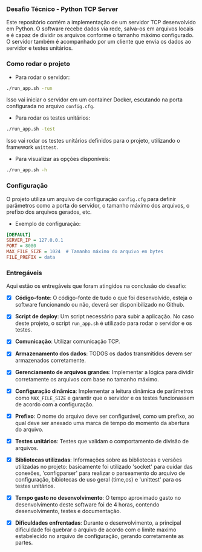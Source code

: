 ﻿### Desafio Técnico - Python TCP Server

Este repositório contém a implementação de um servidor TCP desenvolvido em Python. O software recebe dados via rede, salva-os em arquivos locais e é capaz de dividir os arquivos conforme o tamanho máximo configurado. O servidor também é acompanhado por um cliente que envia os dados ao servidor e testes unitários.

### Como rodar o projeto

- Para rodar o servidor:

```bash
./run_app.sh -run
```

Isso vai iniciar o servidor em um container Docker, escutando na porta configurada no arquivo `config.cfg`.

- Para rodar os testes unitários:

```bash
./run_app.sh -test
```

Isso vai rodar os testes unitários definidos para o projeto, utilizando o framework `unittest`.

- Para visualizar as opções disponíveis:

```bash
./run_app.sh -h
```

### Configuração

O projeto utiliza um arquivo de configuração `config.cfg` para definir parâmetros como a porta do servidor, o tamanho máximo dos arquivos, o prefixo dos arquivos gerados, etc.

- Exemplo de configuração:

```ini
[DEFAULT]
SERVER_IP = 127.0.0.1
PORT = 8080
MAX_FILE_SIZE = 1024  # Tamanho máximo do arquivo em bytes
FILE_PREFIX = data
```

### Entregáveis

Aqui estão os entregáveis que foram atingidos na conclusão do desafio:

- [x] **Código-fonte**: O código-fonte de tudo o que foi desenvolvido, esteja o software funcionando ou não, deverá ser disponibilizado no Github.
      
- [x] **Script de deploy**: Um script necessário para subir a aplicação. No caso deste projeto, o script `run_app.sh` é utilizado para rodar o servidor e os testes.
      
- [x] **Comunicação**: Utilizar comunicação TCP.
      
- [x] **Armazenamento dos dados**: TODOS os dados transmitidos devem ser armazenados corretamente.
      
- [x] **Gerenciamento de arquivos grandes**: Implementar a lógica para dividir corretamente os arquivos com base no tamanho máximo.
      
- [x] **Configuração dinâmica**: Implementar a leitura dinâmica de parâmetros como `MAX_FILE_SIZE` e garantir que o servidor e os testes funcionassem de acordo com a configuração.
      
- [x] **Prefixo**: O nome do arquivo deve ser configurável, como um prefixo, ao qual deve ser anexado uma marca de tempo do momento da abertura do arquivo.
      
- [x] **Testes unitários**: Testes que validam o comportamento de divisão de arquivos.
      
- [x] **Bibliotecas utilizadas**: Informações sobre as bibliotecas e versões utilizadas no projeto: basicamente foi utilizado 'socket' para cuidar das conexões, 'configparser' para realizar o parseamento do arquivo de configuração, bibiotecas de uso geral (time,os) e 'unittest' para os testes unitários.
      
- [x] **Tempo gasto no desenvolvimento**: O tempo aproximado gasto no desenvolvimento deste software foi de 4 horas, contendo desenvolvimento, testes e documentação.
      
- [x] **Dificuldades enfrentadas**: Durante o desenvolvimento, a principal dificuldade foi quebrar o arquivo de acordo com o limite maximo estabelecido no arquivo de configuração, gerando corretamente as partes.

